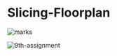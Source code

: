 # Slicing-Floorplan
 
 ![marks](https://user-images.githubusercontent.com/38183812/196525476-84bf2fcd-7be4-4118-93d3-e0a61217d8e4.PNG)
 
 ![9th-assignment](https://user-images.githubusercontent.com/38183812/196525143-a3770c25-32b8-4777-8bf7-ff346a2dbab3.PNG)
